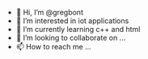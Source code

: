 - 👋 Hi, I’m @gregbont
- 👀 I’m interested in iot applications
- 🌱 I’m currently learning c++ and html
- 💞️ I’m looking to collaborate on ...
- 📫 How to reach me ...

<!---
gregbont/gregbont is a ✨ special ✨ repository because its `README.md` (this file) appears on your GitHub profile.
You can click the Preview link to take a look at your changes.
--->
